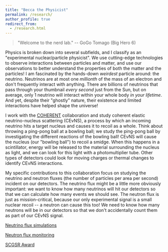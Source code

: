 ```yaml
---
title: "Becca the Physicist"
permalink: /research/
author_profile: true
redirect_from: 
  - /research.html
---
```


> "Welcome to the nerd lab." -- GoGo Tomago (Big Hero 6)

Physics is broken down into several subfields, and I classify as an
"experimental nuclear/particle physicist".  We use cutting-edge
technologies to observe interactions between particles and matter, and
use our observations to better understand the properties of both the
matter and the particles!  I am fascinated by the hands-down
_weirdest_ particle around: the neutrino.  Neutrinos are at most one
*millionth* of the mass of an electron and don't frequently interact
with anything.  There are billions of neutrinos that pass through your
thumbnail _every second_ just from the Sun, but on average, only 1
neutrino will interact within your whole body _in your lifetime_.  And
yet, despite their "ghostly" nature, their existence and limited
interactions have helped shape the universe!

I work with the [COHERENT](https://coherent.ornl.gov) collaboration
and study coherent elastic neutrino-nucleus scattering (CEvNS), a
process by which an incoming neutrino hits a target nucleus and causes
it to recoil as a whole.  Think about throwing a ping-pong ball at a
bowling ball; we study the ping-pong ball by investigating the
different reactions of the bowling ball!  CEvNS will cause the nucleus
(our "bowling ball") to recoil a smidge.  When this happens in a
scintillator, energy will be released to the material surrounding the
nucleus as light, and we can look for this light with a
photomultiplier tube.  Other types of detectors could look for moving
charges or thermal changes to identify CEvNS interactions.

My specific contributions to this collaboration focus on studying the
neutrino and neutron fluxes (the number of particles per area per
second) incident on our detectors.  The neutrino flux might be a
little more obviously important: we want to know how many neutrinos
will hit our detectors so that we can calculate how many events we
should see.  The neutron flux is just as mission-critical, because our
only experimental signal is a small nuclear recoil -- a neutron can
cause this too!  We need to know how many neutrons will be in our
detectors so that we don't accidentally count them as part of our
CEvNS signal.

[Neutrino flux simulations](nuFlux)

[Neutron flux monitoring](mars)

[SCGSR Award](https://www.cmu.edu/mcs/news-events/2020/1008_rapp-doe-scgsr-program.html)